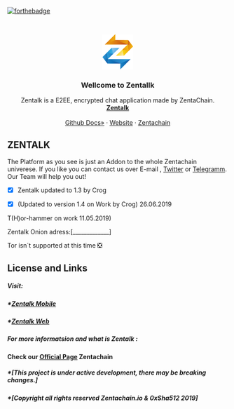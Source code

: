 

[![forthebadge](https://forthebadge.com/images/badges/built-with-love.svg)](https://zentachain.io)

<!--
*** Hey, Welcome to Zentalks GitHub Page, we hope you like it :)
-->



<!-- Zenta LOGO -->
<br />
<p align="center">
  <a href="zentachain.com">
    <img src="https://raw.githubusercontent.com/ZentaChain/Zentadex/master/logo.png" alt="Logo" width="70" height="80">
  </a>

  <h3 align="center">Wellcome to Zentallk</h3>

  <p align="center">
   Zentalk is a E2EE, encrypted chat application made by ZentaChain.
    <br />
    <a href="http://zentalk.chat"><strong>Zentalk</strong></a>
    <br />
    <br />
    <a href="https://github.com/ZentaChain/Zentalk-Web/">Github Docs»</a>
    ·
    <a href="http://zentalk.chat">Website</a>
    ·
    <a href="http://Zentachain.io">Zentachain</a>
  </p>
</p>



<!-- ABOUT ZENTADEX -->

## ZENTALK

The Platform as you see is just an Addon to the whole Zentachain univerese. If you like you can contact us over E-mail , [Twitter](https://twitter.com/zentachain) or [Telegramm](https://t.me/ZentachainOfficialChat). Our Team will help you out!




- [x] Zentalk updated to 1.3 by Crog

- [x]  (Updated to version 1.4 on Work by Crog) 26.06.2019

T(H)or-hammer on work 11.05.2019)

Zentalk Onion adress:[_____________]

Tor isn´t supported at this time ❎ 

<!-- LICENSE -->
## License and Links
##### Visit:
##### *[Zentalk Mobile](https://github.com/ZentaChain/Zentalk-Mobile)
##### *[Zentalk Web](www.zentalk.chat)

##### For more informatsion and what is Zentalk : 
#### Check our [Official Page](https://zentachain.io/) Zentachain

##### *[This project is under active development, there may be breaking changes.]
##### *[Copyright all rights reserved Zentachain.io & 0xSha512 2019]


